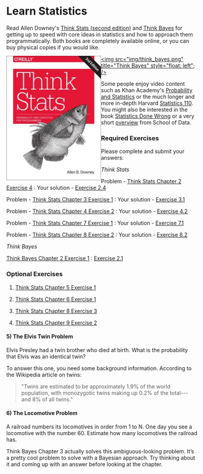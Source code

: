 # Learn Statistics

Read Allen Downey's [Think Stats (second edition)](http://greenteapress.com/thinkstats2/) and [Think Bayes](http://greenteapress.com/thinkbayes/) for getting up to speed with core ideas in statistics and how to approach them programmatically. Both books are completely available online, or you can buy physical copies if you would like.

[<img src="img/think_stats.jpg" title="Think Stats" width="250" style="float: left;" />](http://greenteapress.com/thinkstats2/)
[<img src="img/think_bayes.png" title="Think Bayes" style="float: left"; />](http://greenteapress.com/thinkbayes/)

Some people enjoy video content such as Khan Academy's [Probability and Statistics](https://www.khanacademy.org/math/probability) or the much longer and more in-depth Harvard [Statistics 110](https://www.youtube.com/playlist?list=PL2SOU6wwxB0uwwH80KTQ6ht66KWxbzTIo). You might also be interested in the book [Statistics Done Wrong](http://www.statisticsdonewrong.com/) or a very short [overview](http://schoolofdata.org/handbook/courses/the-math-you-need-to-start/) from School of Data.


### Required Exercises

Please complete and submit your answers:

_Think Stats_

Problem - [Think Stats Chapter 2 Exercise 4](http://greenteapress.com/thinkstats2/html/thinkstats2003.html#toc24) : Your solution - [Exercise 2.4](statistics/exercise_2.4.py)

Problem - [Think Stats Chapter 3 Exercise 1](http://greenteapress.com/thinkstats2/html/thinkstats2004.html#toc31) : Your solution - [Exercise 3.1](statistics/exercise_3.1.py)

Problem - [Think Stats Chapter 4 Exercise 2](http://greenteapress.com/thinkstats2/html/thinkstats2005.html#toc41) : Your solution - [Exercise 4.2](statistics/exercise_4.2.py)

Problem - [Think Stats Chapter 7 Exercise 1](http://greenteapress.com/thinkstats2/html/thinkstats2008.html#toc70) : Your solution - [Exercise 7.1](statistics/exercise_7.1.py)

Problem - [Think Stats Chapter 8 Exercise 2](http://greenteapress.com/thinkstats2/html/thinkstats2009.html#toc77) : Your solution - [Exercise 8.2](statistics/exercise_8.2.py)


_Think Bayes_

[Think Bayes Chapter 2 Exercise 1](http://greenteapress.com/thinkbayes/html/thinkbayes003.html#toc22) : [Exercise 2.1](statistics/exercise_2.1.py)


### Optional Exercises


1) [Think Stats Chapter 5 Exercise 1](http://greenteapress.com/thinkstats2/html/thinkstats2006.html#toc50)


2) [Think Stats Chapter 6 Exercise 1](http://greenteapress.com/thinkstats2/html/thinkstats2007.html#toc60)


3) [Think Stats Chapter 8 Exercise 3](http://greenteapress.com/thinkstats2/html/thinkstats2009.html#toc77)


4) [Think Stats Chapter 9 Exercise 2](http://greenteapress.com/thinkstats2/html/thinkstats2010.html#toc90)


#### 5) The Elvis Twin Problem

Elvis Presley had a twin brother who died at birth.  What is the probability that Elvis was an identical twin?

To answer this one, you need some background information. According to the Wikipedia article on twins:

> "Twins are estimated to be approximately 1.9% of the world population, with monozygotic twins making up 0.2% of the total---and 8% of all twins."


#### 6) The Locomotive Problem

A railroad numbers its locomotives in order from 1 to N. One day you see a locomotive with the number 60. Estimate how many locomotives the railroad has.

Think Bayes Chapter 3 actually solves this ambiguous-looking problem. It’s a pretty cool problem to solve with a Bayesian approach. Try thinking about it and coming up with an answer before looking at the chapter.
